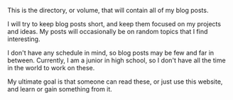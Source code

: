 This is the directory, or volume, that will contain all of my blog posts.

I will try to keep blog posts short, and keep them focused on my projects and ideas. My posts will occasionally be on random topics that I find interesting.

I don't have any schedule in mind, so blog posts may be few and far in between. Currently, I am a junior in high school, so I don't have all the time in the world to work on these.

My ultimate goal is that someone can read these, or just use this website, and learn or gain something from it.